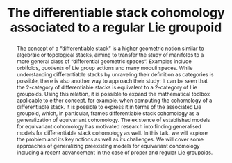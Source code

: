 ---
layout: talk
talk_date: 2025-10-24
title: The differentiable stack cohomology associated to a regular Lie groupoid
speaker: Annika Tarnowsky
affiliation: MPIM Bonn
start_time: '13:00'
end_time: '15:00'
location: HFG 707
abstract: >
  The concept of a “differentiable stack” is a higher geometric notion similar to algebraic or topological stacks, aiming to transfer the study of manifolds to a more general class of “differential geometric spaces”. Examples include orbifolds, quotients of Lie group actions and many moduli spaces. While understanding differentiable stacks by unraveling their definition as categories is possible, there is also another way to approach their study: It can be seen that the 2-category of differentiable stacks is equivalent to a 2-category of Lie groupoids. Using this relation, it is possible to expand the mathematical toolbox applicable to either concept, for example, when computing the cohomology of a differentiable stack. It is possible to express it in terms of the associated Lie groupoid, which, in particular, frames differentiable stack cohomology as a generalization of equivariant cohomology. The existence of established models for equivariant cohomology has motivated research into finding generalised models for differentiable stack cohomology as well. In this talk, we will explore the problem and its key notions as well as its challenges. We will cover some approaches of generalizing preexisting models for equivariant cohomology including a recent advancement in the case of proper and regular Lie groupoids.
---